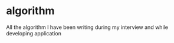 # algorithm
All the algorithm I have been writing during my interview and while developing application 
